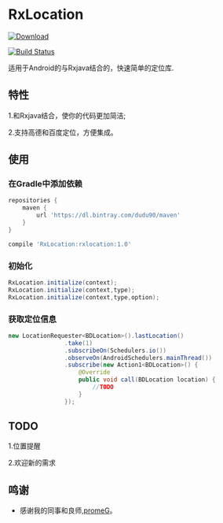 # RxLocation
[![Download](https://api.bintray.com/packages/dudu90/maven/rxlocation/images/download.svg)](https://bintray.com/dudu90/maven/rxlocation/_latestVersion)

[![Build Status](https://api.travis-ci.org/dudu90/rxlocation.svg?branch=master)](https://travis-ci.org/dudu90/RxLocation)

适用于Android的与Rxjava结合的，快速简单的定位库.

## 特性

1.和Rxjava结合，使你的代码更加简洁;

2.支持高德和百度定位，方便集成。

## 使用

### 在Gradle中添加依赖

```gradle
repositories {
    maven {
        url 'https://dl.bintray.com/dudu90/maven'
    }
}

compile 'RxLocation:rxlocation:1.0'
```

###  初始化

```java
RxLocation.initialize(context);
RxLocation.initialize(context,type);
RxLocation.initialize(context,type,option);
```

### 获取定位信息

```java
new LocationRequester<BDLocation>().lastLocation()
                .take(1)
                .subscribeOn(Schedulers.io())
                .observeOn(AndroidSchedulers.mainThread())
                .subscribe(new Action1<BDLocation>() {
                    @Override
                    public void call(BDLocation location) {
                        //TODO
                    }
                });
```

## TODO

1.位置提醒

2.欢迎新的需求

## 鸣谢

+ 感谢我的同事和良师,[promeG](https://github.com/promeG/)。